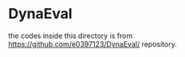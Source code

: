 # DynaEval
the codes inside this directory is from https://github.com/e0397123/DynaEval/ repository.